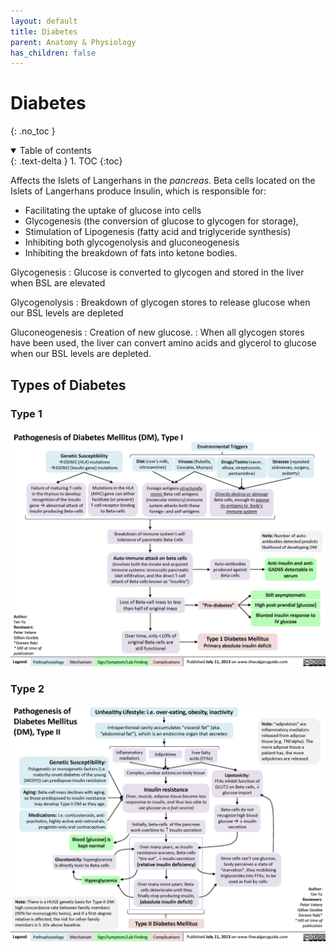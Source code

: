 ```yaml
---
layout: default
title: Diabetes
parent: Anatomy & Physiology
has_children: false
---
```


# Diabetes
{: .no_toc }

<details open markdown="block">
  <summary>
    Table of contents
  </summary>
  {: .text-delta }
1. TOC
{:toc}
</details>

Affects the Islets of Langerhans in the *pancreas*. Beta cells located on the Islets of Langerhans produce Insulin, which is responsible for:

- Facilitating the uptake of glucose into cells
- Glycogenesis (the conversion of glucose to glycogen for storage),
- Stimulation of Lipogenesis (fatty acid and triglyceride synthesis)
- Inhibiting both glycogenolysis and gluconeogenesis
- Inhibiting the breakdown of fats into ketone bodies.

Glycogenesis
: Glucose is converted to glycogen and stored in the liver when BSL are elevated

Glycogenolysis
: Breakdown of glycogen stores to release glucose when our BSL levels are depleted

Gluconeogenesis
: Creation of new glucose. 
: When all glycogen stores have been used, the liver can convert amino acids and glycerol to glucose when our BSL levels are depleted.

## Types of Diabetes

### Type 1

![T1DM pathogenesis](/assets/images/DM-I-pathogenesis.jpg)

### Type 2

![Type 2 DM pathogenesis](/assets/images/DM-II-pathogenesis.jpg)

